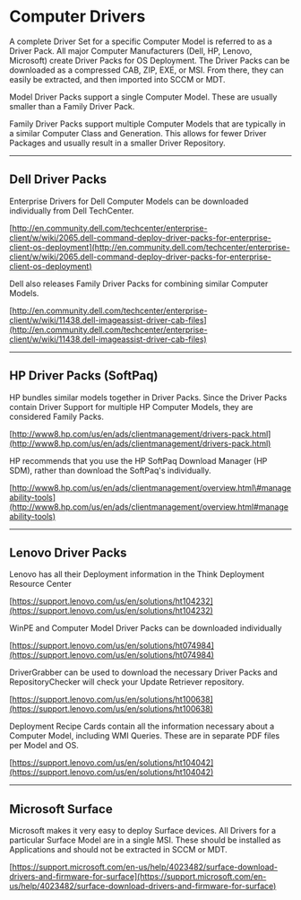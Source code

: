 # Computer Drivers

A complete Driver Set for a specific Computer Model is referred to as a Driver Pack.  All major Computer Manufacturers \(Dell, HP, Lenovo, Microsoft\) create Driver Packs for OS Deployment.  The Driver Packs can be downloaded as a compressed CAB, ZIP, EXE, or MSI.  From there, they can easily be extracted, and then imported into SCCM or MDT.

Model Driver Packs support a single Computer Model.  These are usually smaller than a Family Driver Pack.

Family Driver Packs support multiple Computer Models that are typically in a similar Computer Class and Generation.  This allows for fewer Driver Packages and usually result in a smaller Driver Repository.

---

## Dell Driver Packs

Enterprise Drivers for Dell Computer Models can be downloaded individually from Dell TechCenter.

[http://en.community.dell.com/techcenter/enterprise-client/w/wiki/2065.dell-command-deploy-driver-packs-for-enterprise-client-os-deployment](http://en.community.dell.com/techcenter/enterprise-client/w/wiki/2065.dell-command-deploy-driver-packs-for-enterprise-client-os-deployment)

Dell also releases Family Driver Packs for combining similar Computer Models.

[http://en.community.dell.com/techcenter/enterprise-client/w/wiki/11438.dell-imageassist-driver-cab-files](http://en.community.dell.com/techcenter/enterprise-client/w/wiki/11438.dell-imageassist-driver-cab-files)

---

## HP Driver Packs \(SoftPaq\)

HP bundles similar models together in Driver Packs.  Since the Driver Packs contain Driver Support for multiple HP Computer Models, they are considered Family Packs.

[http://www8.hp.com/us/en/ads/clientmanagement/drivers-pack.html](http://www8.hp.com/us/en/ads/clientmanagement/drivers-pack.html)

HP recommends that you use the HP SoftPaq Download Manager \(HP SDM\), rather than download the SoftPaq's individually.

[http://www8.hp.com/us/en/ads/clientmanagement/overview.html\#manageability-tools](http://www8.hp.com/us/en/ads/clientmanagement/overview.html#manageability-tools)

---

## Lenovo Driver Packs

Lenovo has all their Deployment information in the Think Deployment Resource Center

[https://support.lenovo.com/us/en/solutions/ht104232](https://support.lenovo.com/us/en/solutions/ht104232)

WinPE and Computer Model Driver Packs can be downloaded individually

[https://support.lenovo.com/us/en/solutions/ht074984](https://support.lenovo.com/us/en/solutions/ht074984)

DriverGrabber can be used to download the necessary Driver Packs and RepositoryChecker will check your Update Retriever repository.

[https://support.lenovo.com/us/en/solutions/ht100638](https://support.lenovo.com/us/en/solutions/ht100638)

Deployment Recipe Cards contain all the information necessary about a Computer Model, including WMI Queries.  These are in separate PDF files per Model and OS.

[https://support.lenovo.com/us/en/solutions/ht104042](https://support.lenovo.com/us/en/solutions/ht104042)

---

## Microsoft Surface

Microsoft makes it very easy to deploy Surface devices.  All Drivers for a particular Surface Model are in a single MSI.  These should be installed as Applications and should not be extracted in SCCM or MDT.

[https://support.microsoft.com/en-us/help/4023482/surface-download-drivers-and-firmware-for-surface](https://support.microsoft.com/en-us/help/4023482/surface-download-drivers-and-firmware-for-surface)

